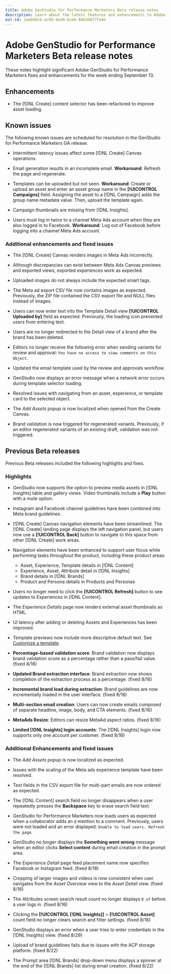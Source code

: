 ```yaml
---
title: Adobe GenStudio for Performance Marketers Beta release notes
description: Learn about the latest features and enhancements to Adobe GenStudio for Performance Marketers.
exl-id: 2ae60dcb-ac95-4ed4-bceb-84b396f7fa4e
---
```

# Adobe GenStudio for Performance Marketers Beta release notes

These notes highlight significant Adobe GenStudio for Performance Marketers fixes and enhancements for the week ending September 13.

## Enhancements

* The [!DNL Create] content selector has been refactored to improve asset loading. <!-- GS-2586 -->

## Known issues

The following known issues are scheduled for resolution in the GenStudio for Performance Marketers GA release.

* Intermittent latency issues affect some [!DNL Create] Canvas operations. <!-- GS-5203 -->

* Email generation results in an incomplete email. **Workaround**: Refresh the page and regenerate. <!-- GS-5209 -->

* Templates can be uploaded but not seen. **Workaround**: Create or upload an asset and enter an asset group name in the **[!UICONTROL Campaigns]** field. Assigning the asset to a [!DNL Campaign] adds the group name metadata value. Then, upload the template again. <!-- GS-4815 --> 

* Campaign thumbnails are missing from [!DNL Insights]. <!-- GS-4648 -->

* Users must log in twice to a channel Meta Ads account when they are also logged in to Facebook. **Workaround**: Log out of Facebook before logging into a channel Meta Ads account. <!-- GS-4806 -->

### Additional enhancements and fixed issues

* The [!DNL Create] Canvas renders images in Meta Ads incorrectly. <!-- GS-4864 -->

* Although discrepancies can exist between Meta Ads Canvas previews and exported views, exported experiences work as expected. <!-- GS-4492 4401 -->

* Uploaded images do not always include the expected smart tags. <!-- GS-4856 -->

* The Meta ad export CSV file now contains images as expected. Previously, the ZIP file contained the CSV export file and NULL files instead of images.  <!-- GS-5107 -->

* Users can now enter text into the Template Detail view **[!UICONTROL Uploaded by]** field as expected. Previously, the loading icon prevented users from entering text. <!-- GS-4887 -->

* Users are no longer redirected to the Detail view of a brand after the brand has been deleted. <!-- GS-2663 -->

* Editors no longer receive the following error when sending variants for review and approval: `You have no access to view comments on this Object`.  <!-- GS-5140 -->

* Updated the email template used by the review and approvals workflow. <!-- GS-5239 -->

* GenStudio now displays an error message when a network error occurs during template selector loading. <!-- GS-4682 -->

* Resolved issues with navigating from an asset, experience, or template card to the selected object. <!-- GS-4390 -->

* The _Add Assets_ popup is now localized when opened from the Create Canvas.  <!-- GS-4867 -->

* Brand validation is now triggered for regenerated variants. Previously, if an editor regenerated variants of an existing draft, validation was not triggered. <!-- GS-3971 -->

## Previous Beta releases

Previous Beta releases included the following highlights and fixes. 

### Highlights

* GenStudio now supports the option to preview media assets in [!DNL Insights] table and gallery views. Video thumbnails include a **Play** button with a mute option. <!-- GS-4398 -->

* Instagram and Facebook channel guidelines have been combined into Meta brand guidelines.

* [!DNL Create] Canvas navigation elements have been streamlined. The [!DNL Create] landing page displays the left navigation panel, but users now use a **[!UICONTROL Back]** button to navigate to this space from other [!DNL Create] work areas.

* Navigation elements have been enhanced to support user focus while performing tasks throughout the product, including these product areas:

  * Asset, Experience, Template details in [!DNL Content]
  * Experience, Asset, Attribute detail in [!DNL Insights]
  * Brand details in [!DNL Brands]
  * Product and Persona details in Products and Personas

* Users no longer need to click the **[!UICONTROL Refresh]** button to see updates to Experiences in [!DNL Content].

* The _Experience Details_ page now renders external asset thumbnails as HTML.

* UI latency after adding or deleting Assets and Experiences has been improved.

* Template previews now include more descriptive default text. See [Customize a template](https://experienceleague.adobe.com/en/docs/genstudio/user-guide/content/templates/customize-template#template-preview). 

* **Percentage-based validation score**: Brand validation now displays brand validation score as a percentage rather than a pass/fail value. (fixed 8/16)

* **Updated Brand extraction interface**: Brand extraction now shows completion of the extraction process as a percentage. (fixed 8/16)

* **Incremental brand load during extraction**: Brand guidelines are now incrementally loaded in the user interface. (fixed 8/16)

* **Multi-section email creation**: Users can now create emails composed of separate headline, image, body, and CTA elements. (fixed 8/16)

* **MetaAds Resize**: Editors can resize MetaAd aspect ratios. (fixed 8/16)

* **Limited [!DNL Insights] login accounts**: The [!DNL Insights] login now supports only one account per customer. (fixed 8/16)

### Additional Enhancements and fixed issues

* The _Add Assets_ popup is now localized as expected. <!-- GS-3834 -->

* Issues with the scaling of the Meta ads experience template have been resolved. <!-- GS-4174 -->

* Text fields in the CSV export file for multi-part emails are now ordered as expected. <!-- GS-4013 -->

* The [!DNL Content] search field no longer disappears when a user repeatedly presses the **Backspace** key to erase search field text.  <!-- GS-4543 -->

* GenStudio for Performance Marketers now loads users as expected when a collaborator adds an `@` mention to a comment. Previously, users were not loaded and an error displayed: `Unable to load users. Refresh the page`. <!-- GS-4113 -->

* GenStudio no longer displays the **Something went wrong** message when an editor clicks **Select content** during email creation in the prompt area. <!-- GS-4879 -->

* The _Experience Detail_ page feed placement name now specifies Facebook or Instagram feed. (fixed 8/16)

* Cropping of larger images and videos is now consistent when user navigates from the _Asset Overview_ view to the _Asset Detail_ view. (fixed 8/16)

* The Attributes screen search result count no longer displays `0 of` before a user logs in. (fixed 8/16) <!-- GS-3665 -->

* Clicking the **[!UICONTROL [!DNL Insights]]**  > **[!UICONTROL Asset]** count field no longer clears search and filter settings. (fixed 8/16) <!-- GS-3476 -->

* GenStudio displays an error when a user tries to enter credentials in the [!DNL Insights] view. (fixed 8/29) <!-- GS-4689 --> 

* Upload of brand guidelines fails due to issues with the ACP storage platform. (fixed 8/22) <!-- GS-4369 -->

* The Prompt area [!DNL Brands] drop-down menu displays a spinner at the end of the [!DNL Brands] list during email creation. (fixed 8/22) <!-- GS-4077 -->
